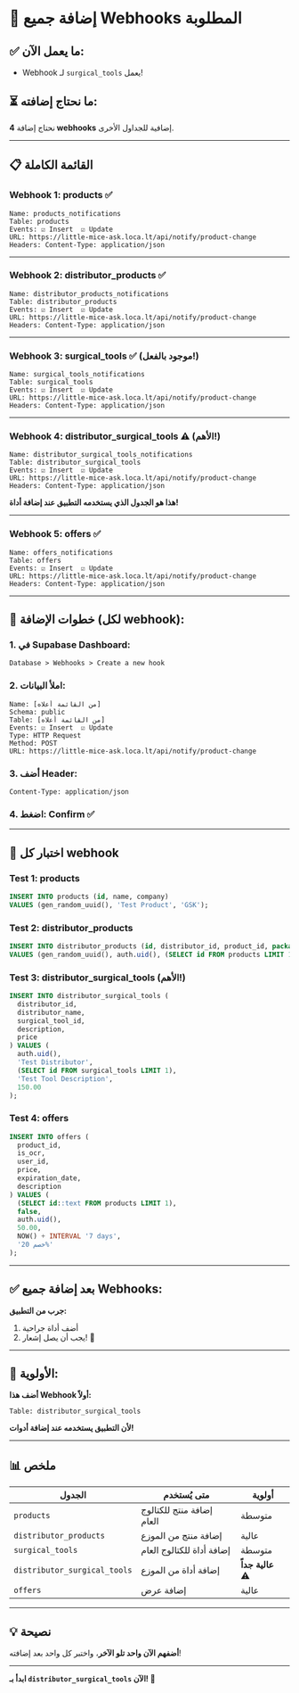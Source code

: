 # 🚀 إضافة جميع Webhooks المطلوبة

## ✅ ما يعمل الآن:
- Webhook لـ `surgical_tools` يعمل!

## ⏳ ما نحتاج إضافته:

نحتاج إضافة **4 webhooks** إضافية للجداول الأخرى.

---

## 📋 القائمة الكاملة

### Webhook 1: products ✅
```
Name: products_notifications
Table: products
Events: ☑️ Insert  ☑️ Update
URL: https://little-mice-ask.loca.lt/api/notify/product-change
Headers: Content-Type: application/json
```

---

### Webhook 2: distributor_products ✅
```
Name: distributor_products_notifications
Table: distributor_products
Events: ☑️ Insert  ☑️ Update
URL: https://little-mice-ask.loca.lt/api/notify/product-change
Headers: Content-Type: application/json
```

---

### Webhook 3: surgical_tools ✅ (موجود بالفعل!)
```
Name: surgical_tools_notifications
Table: surgical_tools
Events: ☑️ Insert  ☑️ Update
URL: https://little-mice-ask.loca.lt/api/notify/product-change
Headers: Content-Type: application/json
```

---

### Webhook 4: distributor_surgical_tools ⚠️ (الأهم!)
```
Name: distributor_surgical_tools_notifications
Table: distributor_surgical_tools
Events: ☑️ Insert  ☑️ Update
URL: https://little-mice-ask.loca.lt/api/notify/product-change
Headers: Content-Type: application/json
```

**هذا هو الجدول الذي يستخدمه التطبيق عند إضافة أداة!**

---

### Webhook 5: offers ✅
```
Name: offers_notifications
Table: offers
Events: ☑️ Insert  ☑️ Update
URL: https://little-mice-ask.loca.lt/api/notify/product-change
Headers: Content-Type: application/json
```

---

## 🎯 خطوات الإضافة (لكل webhook):

### 1. في Supabase Dashboard:
```
Database > Webhooks > Create a new hook
```

### 2. املأ البيانات:
```
Name: [من القائمة أعلاه]
Schema: public
Table: [من القائمة أعلاه]
Events: ☑️ Insert  ☑️ Update
Type: HTTP Request
Method: POST
URL: https://little-mice-ask.loca.lt/api/notify/product-change
```

### 3. أضف Header:
```
Content-Type: application/json
```

### 4. اضغط: Confirm ✅

---

## 🧪 اختبار كل webhook

### Test 1: products
```sql
INSERT INTO products (id, name, company) 
VALUES (gen_random_uuid(), 'Test Product', 'GSK');
```

### Test 2: distributor_products
```sql
INSERT INTO distributor_products (id, distributor_id, product_id, package, price)
VALUES (gen_random_uuid(), auth.uid(), (SELECT id FROM products LIMIT 1), 'Box', 100);
```

### Test 3: distributor_surgical_tools (الأهم!)
```sql
INSERT INTO distributor_surgical_tools (
  distributor_id,
  distributor_name,
  surgical_tool_id,
  description,
  price
) VALUES (
  auth.uid(),
  'Test Distributor',
  (SELECT id FROM surgical_tools LIMIT 1),
  'Test Tool Description',
  150.00
);
```

### Test 4: offers
```sql
INSERT INTO offers (
  product_id,
  is_ocr,
  user_id,
  price,
  expiration_date,
  description
) VALUES (
  (SELECT id::text FROM products LIMIT 1),
  false,
  auth.uid(),
  50.00,
  NOW() + INTERVAL '7 days',
  'خصم 20%'
);
```

---

## ✅ بعد إضافة جميع Webhooks:

**جرب من التطبيق:**
1. أضف أداة جراحية
2. يجب أن يصل إشعار! 🎉

---

## 🎯 الأولوية:

**أضف هذا Webhook أولاً:**
```
Table: distributor_surgical_tools
```

**لأن التطبيق يستخدمه عند إضافة أدوات!**

---

## 📊 ملخص

| الجدول | متى يُستخدم | أولوية |
|--------|-------------|---------|
| `products` | إضافة منتج للكتالوج العام | متوسطة |
| `distributor_products` | إضافة منتج من الموزع | عالية |
| `surgical_tools` | إضافة أداة للكتالوج العام | متوسطة |
| `distributor_surgical_tools` | إضافة أداة من الموزع | **عالية جداً** ⚠️ |
| `offers` | إضافة عرض | عالية |

---

## 💡 نصيحة

**أضفهم الآن واحد تلو الآخر**، واختبر كل واحد بعد إضافته!

---

**ابدأ بـ `distributor_surgical_tools` الآن! 🚀**
